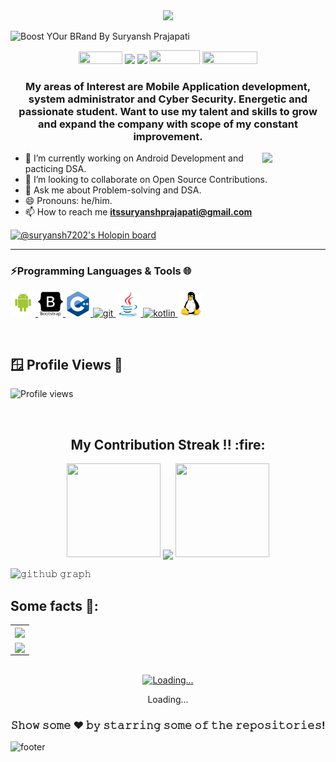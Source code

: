 <!-- <h1 align="center">Hi 👋, I'm Suryansh Prajapati</h1> -->

<div>
    <div align="center">
        <a href="https://github.com/AyushAgnihotri2025">
            <img
                src="https://readme-typing-svg.herokuapp.com?color=%232f97c1&size=32&center=true&vCenter=true&width=600&height=50&lines=Hi+👋,+I'm+Suryansh+Prajapati;🏫+Student;Android+Developer+📱;🧑‍💻Open-Source+Enthusiast;⌨️+Software+Engineer"
            />
        </a>
    </div>

![Boost YOur BRand By Suryansh Prajapati](https://user-images.githubusercontent.com/85965606/180619618-e47ea34d-e523-483f-bfaa-37cf9ca53df7.png)
 <div align="center">
        <a href="https://www.linkedin.com/in/itssuryansh/"><img height="20" width="70" src="https://img.shields.io/badge/Linkedin-0077b5?style=flat&logo=linkedin" /></a>
        <a href="mailto:itssuryanshprajapati@gmail.com"><img src="https://img.shields.io/badge/Gmail-D14836?style=flat&logo=gmail&logoColor=white" /></a>
        <a href="https://twitter.com/Suryansh7202"><img src="https://img.shields.io/badge/Twitter-1DA1F2?style=flat&logo=twitter&logoColor=white" /></a>
        <a href="https://github.com/Suryansh1720001"><img  height="22" width="81" src="https://img.shields.io/badge/GitHub-black.svg?&style=for-the-badge&logo=github&logoColor=white" /></a>
        <a href="https://www.instagram.com/_its_s.u.r.y.a.n.s.h?r=nametag"><img  height="20" width="88" src="https://img.shields.io/badge/-INSTAGRAM-cc0099?&style=for-the-badge&logo=instagram&logoColor=white" /></a>
 </div>
 


<h3 align="center">My areas of Interest are Mobile Application development, system administrator and Cyber Security. Energetic and passionate student. Want to use my talent and skills to grow and expand the company with scope of my constant improvement.</h3>
<img align='right' src="https://media.giphy.com/media/M9gbBd9nbDrOTu1Mqx/giphy.gif" width="20%">


 <!--- 🌱 I’m currently learning Android Dev. -->
   - 🔭 I’m currently working on Android Development and pacticing DSA.
   - 👯 I’m looking to collaborate on Open Source Contributions. 
   - 💬 Ask me about Problem-solving and DSA. 
   - 😄 Pronouns: he/him.
   - 📫 How to reach me **itssuryanshprajapati@gmail.com**
  


[![@suryansh7202's Holopin board](https://holopin.me/suryansh7202)](https://holopin.io/@suryansh7202)

<hr>

<!--   ## 📲 Connect with me on social media
 #### I'm a programmer and an insightful learner who is passionate about growing in teams with dreams.
 <img align='right' src="https://camo.githubusercontent.com/63abdc3407ab5749a6fa046151ee56433f7922da540e1aa8d3b5795200dde75f/68747470733a2f2f6f63746f6465782e6769746875622e636f6d2f696d616765732f6461667470756e6b746f6361742d6775792e676966" width="20%">
<h3 align="left"><img src="https://user-images.githubusercontent.com/85965606/194889084-1bef1898-35cb-4db0-916c-9574c7a5aa9e.gif" height="50px" /> Let's be friends and get connected!!  </p></h3>
<p align="left">
   

<p align="left">
    <a href="https://www.linkedin.com/in/itssuryansh/"><img height="20" width="70" src="https://img.shields.io/badge/Linkedin-0077b5?style=flat&logo=linkedin" /></a>
        <a href="mailto:itssuryansh@gmail.com"><img src="https://img.shields.io/badge/Gmail-D14836?style=flat&logo=gmail&logoColor=white" /></a>
        <a href="https://twitter.com/Suryansh7202"><img src="https://img.shields.io/badge/Twitter-1DA1F2?style=flat&logo=twitter&logoColor=white" /></a>
        <a href="https://github.com/Suryansh1720001"><img  height="22" width="81" src="https://img.shields.io/badge/GitHub-black.svg?&style=for-the-badge&logo=github&logoColor=white" /></a>
        <a href="https://www.instagram.com/_its_s.u.r.y.a.n.s.h?r=nametag"><img  height="20" width="88" src="https://img.shields.io/badge/-INSTAGRAM-cc0099?&style=for-the-badge&logo=instagram&logoColor=white" /></a>
</p> -->






### ⚡Programming Languages & Tools 🌐 
<p align="left"> <a href="https://developer.android.com" target="_blank" rel="noreferrer"> <img src="https://raw.githubusercontent.com/devicons/devicon/master/icons/android/android-original-wordmark.svg" alt="android" width="40" height="40"/> </a> <a href="https://getbootstrap.com" target="_blank" rel="noreferrer"> <img src="https://raw.githubusercontent.com/devicons/devicon/master/icons/bootstrap/bootstrap-plain-wordmark.svg" alt="bootstrap" width="40" height="40"/> </a> <a href="https://www.w3schools.com/cpp/" target="_blank" rel="noreferrer"> <img src="https://raw.githubusercontent.com/devicons/devicon/master/icons/cplusplus/cplusplus-original.svg" alt="cplusplus" width="40" height="40"/> </a> <a href="https://git-scm.com/" target="_blank" rel="noreferrer"> <img src="https://www.vectorlogo.zone/logos/git-scm/git-scm-icon.svg" alt="git" width="40" height="40"/> </a> <a href="https://www.java.com" target="_blank" rel="noreferrer"> <img src="https://raw.githubusercontent.com/devicons/devicon/master/icons/java/java-original.svg" alt="java" width="40" height="40"/> </a> <a href="https://kotlinlang.org" target="_blank" rel="noreferrer"> <img src="https://www.vectorlogo.zone/logos/kotlinlang/kotlinlang-icon.svg" alt="kotlin" width="40" height="40"/> </a> <a href="https://www.linux.org/" target="_blank" rel="noreferrer"> <img src="https://raw.githubusercontent.com/devicons/devicon/master/icons/linux/linux-original.svg" alt="linux" width="40" height="40"/> </a> </p>

<br>

## 🪟 Profile Views 🔭
 ![Profile views](https://gpvc.arturio.dev/Suryansh1720001)  



<br>

<h2 align="center">My Contribution Streak !! :fire:</h2>

<p align="center">
   <a>
   <img height="150" width="150" src="https://user-images.githubusercontent.com/85965606/194883377-48faf476-56b7-4550-8574-844f2ca8baca.png">
   <img align="center" src="https://github-readme-streak-stats.herokuapp.com/?user=Suryansh1720001&theme=dark&hide_border=true"/>
   <img height="150" width="150" src="https://user-images.githubusercontent.com/85965606/194883387-b4d3b9f8-d432-4b77-8aab-77c6ed120e31.png"> 
   </a>
</p>


![𝚐𝚒𝚝𝚑𝚞𝚋 𝚐𝚛𝚊𝚙𝚑](https://ghactivity.mrayush.me/graph?username=Suryansh1720001&theme=react-dark&hide_border=true&area=true)





## Some facts 🤠:

<table>
   <tr>
      <td rowspan=1>
         <img src="https://github-readme-stats.vercel.app/api/top-langs/?username=Suryansh1720001&theme=dark" align="center"/>
      </td>
   </tr>
   <tr>
      <td><img src="https://github-readme-stats.vercel.app/api?username=Suryansh1720001&count_private=true&theme=dark&show_icons=true" align="center"/></td>
   </tr>
</table>
<br/>


<div>
    <div align="center">
        <a href="https://www.google.com/search?q=How+to+make+my+Internet+Connection+faster+%3F" target="_blank"><img src="https://cdn.mrayush.me/assets/readme/GitHub.gif" title="Loading..." height="100"/></a>
        <p>Loading...</p>
    </div>
</div>

<!-- <hr> -->

<div align="center"> 
 
### 𝚂𝚑𝚘𝚠 𝚜𝚘𝚖𝚎 ❤️ 𝚋𝚢 𝚜𝚝𝚊𝚛𝚛𝚒𝚗𝚐 𝚜𝚘𝚖𝚎 𝚘𝚏 𝚝𝚑𝚎 𝚛𝚎𝚙𝚘𝚜𝚒𝚝𝚘𝚛𝚒𝚎𝚜!

</div>

![footer](https://user-images.githubusercontent.com/85965606/194885099-1fb2e3ef-4f76-4f5e-86d2-17823c92563d.png)



